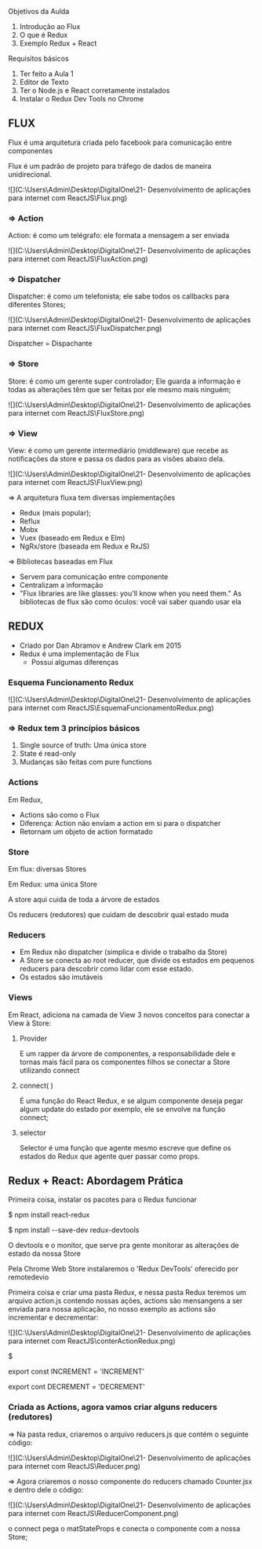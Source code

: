 Objetivos da Aulda

1. Introdução ao Flux
2. O que é Redux
3. Exemplo Redux + React

Requisitos básicos

1. Ter feito a Aula 1
2. Editor de Texto
3. Ter o Node.js e React corretamente instalados
4. Instalar o Redux Dev Tools no Chrome



## FLUX

Flux é uma arquitetura criada pelo facebook para comunicação entre componentes

Flux é um padrão de projeto para tráfego de dados de maneira unidirecional.

![](C:\Users\Admin\Desktop\DigitalOne\21- Desenvolvimento de aplicações para internet com ReactJS\Flux.png)



### => Action

Action: é como um telégrafo: ele formata a mensagem a ser enviada

![](C:\Users\Admin\Desktop\DigitalOne\21- Desenvolvimento de aplicações para internet com ReactJS\FluxAction.png)



### => Dispatcher

Dispatcher: é como um telefonista; ele sabe todos os callbacks para diferentes Stores;

![](C:\Users\Admin\Desktop\DigitalOne\21- Desenvolvimento de aplicações para internet com ReactJS\FluxDispatcher.png)

Dispatcher = Dispachante



### => Store

Store: é como um gerente super controlador; Ele guarda a informação e todas as alterações têm que ser feitas por ele mesmo mais ninguém;

![](C:\Users\Admin\Desktop\DigitalOne\21- Desenvolvimento de aplicações para internet com ReactJS\FluxStore.png)



### => View

View: é como um gerente intermediário (middleware) que recebe as notificações da store e passa os dados para as visões abaixo dela.

![](C:\Users\Admin\Desktop\DigitalOne\21- Desenvolvimento de aplicações para internet com ReactJS\FluxView.png)



=> A arquitetura fluxa tem diversas implementações

* Redux (mais popular);
* Reflux
* Mobx
* Vuex (baseado em Redux e Elm)
* NgRx/store (baseada em Redux e RxJS)

=> Bibliotecas baseadas em Flux

* Servem para comunicação entre componente
* Centralizam a informação
* "Flux libraries are like glasses: you'll know when you need them." As bibliotecas de flux são como óculos: você vai saber quando usar ela



## REDUX

* Criado por Dan Abramov e Andrew Clark em 2015
* Redux é uma implementação de Flux
  * Possui algumas diferenças



### Esquema Funcionamento Redux

![](C:\Users\Admin\Desktop\DigitalOne\21- Desenvolvimento de aplicações para internet com ReactJS\EsquemaFuncionamentoRedux.png)

### => Redux tem 3 princípios básicos

1. Single source of truth: Uma única store
2. State é read-only
3. Mudanças são feitas com pure functions

### Actions

Em Redux, 

* Actions são como o Flux
* Diferença: Action não enviam a action em si para o dispatcher
* Retornam um objeto de action formatado



### Store

Em flux: diversas Stores

Em Redux: uma única Store

A store aqui cuida de toda a árvore de estados

Os reducers (redutores) que cuidam de descobrir qual estado muda



### Reducers

* Em Redux não dispatcher (simplica e divide o trabalho da Store)
* A Store se conecta ao root reducer, que divide os estados em pequenos reducers para descobrir como lidar com esse estado.
* Os estados são imutáveis



### Views

Em React, adiciona na camada de View 3 novos conceitos para conectar a View à Store:

1. Provider

   E um rapper da árvore de componentes, a responsabilidade dele e tornas mais fácil para os componentes filhos se conectar a Store utilizando connect

   

2. connect( )

   É uma função do React Redux, e se algum componente deseja pegar algum update do estado por exemplo, ele se envolve na função connect;

   

3. selector

   Selector é uma função que agente mesmo escreve que define os estados do Redux que agente quer passar como props.



## Redux + React: Abordagem Prática

Primeira coisa, instalar os pacotes para o Redux funcionar

$ npm install react-redux

$ npm install --save-dev redux-devtools

O devtools e o monitor, que serve pra gente monitorar as alterações de estado da nossa Store

Pela Chrome Web Store instalaremos o 'Redux DevTools' oferecido por remotedevio



Primeira coisa e criar uma pasta Redux, e nessa pasta Redux teremos um arquivo action.js contendo nossas ações, actions são mensangens a ser enviada para nossa aplicação, no nosso exemplo as actions são incrementar e decrementar:

![](C:\Users\Admin\Desktop\DigitalOne\21- Desenvolvimento de aplicações para internet com ReactJS\conterActionRedux.png)

$

export const INCREMENT = 'INCREMENT'

export cont DECREMENT = 'DECREMENT'



### Criada as Actions, agora vamos criar alguns reducers (redutores)

=> Na pasta redux, criaremos o arquivo reducers.js que contém o seguinte código:



![](C:\Users\Admin\Desktop\DigitalOne\21- Desenvolvimento de aplicações para internet com ReactJS\Reducer.png)



=> Agora criaremos o nosso componente do reducers chamado Counter.jsx e dentro dele o código:

![](C:\Users\Admin\Desktop\DigitalOne\21- Desenvolvimento de aplicações para internet com ReactJS\ReducerComponent.png)

o connect pega o matStateProps e conecta o componente com a nossa Store;

